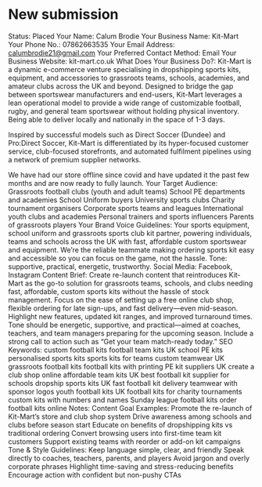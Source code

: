 # New submission

Status: Placed
Your Name: Calum Brodie 
Your Business Name: Kit-Mart 
Your Phone No.: 07862663535
Your Email Address: calumbrodie21@gmail.com
Your Preferred Contact Method: Email
Your Business Website: kit-mart.co.uk
What Does Your Business Do?: Kit-Mart is a dynamic e-commerce venture specialising in dropshipping sports kits, equipment, and accessories to grassroots teams, schools, academies, and amateur clubs across the UK and beyond. Designed to bridge the gap between sportswear manufacturers and end-users, Kit-Mart leverages a lean operational model to provide a wide range of customizable football, rugby, and general team sportswear without holding physical inventory. Being able to deliver locally and nationally in the space of 1-3 days. 

Inspired by successful models such as Direct Soccer (Dundee) and Pro:Direct Soccer, Kit-Mart is differentiated by its hyper-focused customer service, club-focused storefronts, and automated fulfilment pipelines using a network of premium supplier networks. 

We have had our store offline since covid and have updated it the past few months and are now ready to fully launch. 
Your Target Audience: Grassroots football clubs (youth and adult teams)
School PE departments and academies
School Uniform buyers
University sports clubs
Charity tournament organisers
Corporate sports teams and leagues
International youth clubs and academies
Personal trainers and sports influencers
Parents of grassroots players
Your Brand Voice Guidelines:  Your sports equipment, school uniform and grassroots sports club kit partner, powering individuals, teams and schools across the UK with fast, affordable custom sportswear and equipment. We’re the reliable teammate making ordering sports kit easy and accessible so you can focus on the game, not the hassle. 
Tone: supportive, practical, energetic, trustworthy.
Social Media: Facebook, Instagram
Content Brief: Create re-launch content that reintroduces Kit-Mart as the go-to solution for grassroots teams, schools, and clubs needing fast, affordable, custom sports kits without the hassle of stock management. Focus on the ease of setting up a free online club shop, flexible ordering for late sign-ups, and fast delivery—even mid-season. Highlight new features, updated kit ranges, and improved turnaround times. Tone should be energetic, supportive, and practical—aimed at coaches, teachers, and team managers preparing for the upcoming season. Include a strong call to action such as “Get your team match-ready today.”
SEO Keywords: custom football kits
football team kits UK
school PE kits
personalised sports kits
sports kits for teams
custom teamwear UK
grassroots football kits
football kits with printing
PE kit suppliers UK
create a club shop online
affordable team kits UK
best football kit supplier for schools
dropship sports kits UK
fast football kit delivery
teamwear with sponsor logos
youth football kits UK
football kits for charity tournaments
custom kits with numbers and names
Sunday league football kits
order football kits online
Notes: Content Goal Examples:  Promote the re-launch of Kit-Mart’s store and club shop system  Drive awareness among schools and clubs before season start  Educate on benefits of dropshipping kits vs traditional ordering  Convert browsing users into first-time team kit customers  Support existing teams with reorder or add-on kit campaigns  Tone & Style Guidelines:  Keep language simple, clear, and friendly  Speak directly to coaches, teachers, parents, and players  Avoid jargon and overly corporate phrases  Highlight time-saving and stress-reducing benefits  Encourage action with confident but non-pushy CTAs